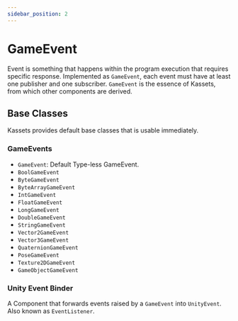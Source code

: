 ```yaml
---
sidebar_position: 2
---
```


# GameEvent

Event is something that happens within the program execution that requires specific response.
Implemented as `GameEvent`, each event must have at least one publisher and one subscriber.
`GameEvent` is the essence of Kassets, from which other components are derived.

## Base Classes

Kassets provides default base classes that is usable immediately.

### GameEvents

- `GameEvent`: Default Type-less GameEvent.
- `BoolGameEvent`
- `ByteGameEvent`
- `ByteArrayGameEvent`
- `IntGameEvent`
- `FloatGameEvent`
- `LongGameEvent`
- `DoubleGameEvent`
- `StringGameEvent`
- `Vector2GameEvent`
- `Vector3GameEvent`
- `QuaternionGameEvent`
- `PoseGameEvent`
- `Texture2DGameEvent`
- `GameObjectGameEvent`


### Unity Event Binder

A Component that forwards events raised by a `GameEvent` into `UnityEvent`.
Also known as `EventListener`.
